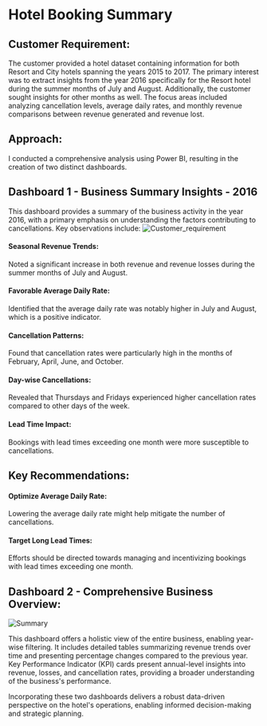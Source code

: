 # Hotel Booking Summary
## Customer Requirement:
The customer provided a hotel dataset containing information for both Resort and City hotels spanning the years 2015 to 2017. The primary interest was to extract insights from the year 2016 specifically for the Resort hotel during the summer months of July and August. Additionally, the customer sought insights for other months as well. The focus areas included analyzing cancellation levels, average daily rates, and monthly revenue comparisons between revenue generated and revenue lost.

## Approach:
I conducted a comprehensive analysis using Power BI, resulting in the creation of two distinct dashboards.

## Dashboard 1 - Business Summary Insights - 2016
This dashboard provides a summary of the business activity in the year 2016, with a primary emphasis on understanding the factors contributing to cancellations. Key observations include:
![Customer_requirement](https://github.com/prasadkanthuri/Data_Insights/assets/135444495/ff400057-b3f2-44c3-a79e-1d44b47f7b44)


#### Seasonal Revenue Trends: 
Noted a significant increase in both revenue and revenue losses during the summer months of July and August.

#### Favorable Average Daily Rate: 
Identified that the average daily rate was notably higher in July and August, which is a positive indicator.

#### Cancellation Patterns: 
Found that cancellation rates were particularly high in the months of February, April, June, and October.

#### Day-wise Cancellations: 
Revealed that Thursdays and Fridays experienced higher cancellation rates compared to other days of the week.

#### Lead Time Impact: 
Bookings with lead times exceeding one month were more susceptible to cancellations.

## Key Recommendations:

#### Optimize Average Daily Rate: 
Lowering the average daily rate might help mitigate the number of cancellations.

#### Target Long Lead Times: 
Efforts should be directed towards managing and incentivizing bookings with lead times exceeding one month.

## Dashboard 2 - Comprehensive Business Overview:
![Summary](https://github.com/prasadkanthuri/Data_Insights/assets/135444495/863ab535-0fdd-4317-b52b-5d215308a6dd)

This dashboard offers a holistic view of the entire business, enabling year-wise filtering. It includes detailed tables summarizing revenue trends over time and presenting percentage changes compared to the previous year. Key Performance Indicator (KPI) cards present annual-level insights into revenue, losses, and cancellation rates, providing a broader understanding of the business's performance.

Incorporating these two dashboards delivers a robust data-driven perspective on the hotel's operations, enabling informed decision-making and strategic planning.





